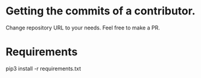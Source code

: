 # Getting the commits of a contributor.
Change repository URL to your needs. Feel free to make a PR.

# Requirements
pip3 install -r requirements.txt

